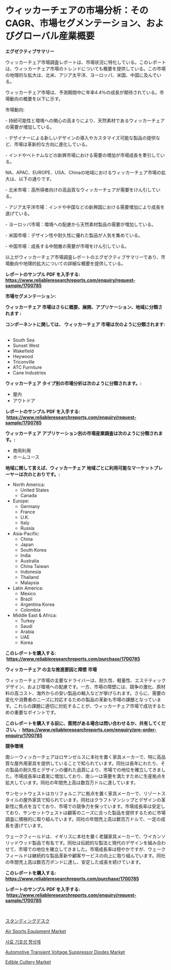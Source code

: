 <p><h1>ウィッカーチェアの市場分析：そのCAGR、市場セグメンテーション、およびグローバル産業概要</h1></p><p><strong>エグゼクティブサマリー</strong></p>
<p><p>ウィッカーチェア市場調査レポートは、市場状況に特化している。このレポートは、ウィッカーチェア市場のトレンドについても概要を提供している。この市場の地理的な拡大は、北米、アジア太平洋、ヨーロッパ、米国、中国に及んでいる。</p><p>ウィッカーチェア市場は、予測期間中に年率4.4％の成長が期待されている。市場動向の概要を以下に示す。</p><p>市場動向:</p><p>- 持続可能性と環境への関心の高まりにより、天然素材であるウィッカーチェアの需要が増加している。</p><p>- デザイナーによる新しいデザインの導入やカスタマイズ可能な製品の提供など、市場は革新的な方向に進化している。</p><p>- インドやベトナムなどの新興市場における需要の増加が市場成長を牽引している。</p><p>NA、APAC、EUROPE、USA、Chinaの地域におけるウィッカーチェア市場の拡大は、以下の通りです。</p><p>- 北米市場：高所得者向けの高品質なウィッカーチェアが需要をけん引している。</p><p>- アジア太平洋市場：インドや中国などの新興国における需要増加により成長を遂げている。</p><p>- ヨーロッパ市場：環境への配慮から天然素材製品の需要が増加している。</p><p>- 米国市場：デザイン性や耐久性に優れた製品が人気を集めている。</p><p>- 中国市場：成長する中間層の需要が市場をけん引している。</p><p>以上がウィッカーチェア市場調査レポートのエグゼクティブサマリーであり、市場動向や地理的拡大についての詳細な概要を提供している。</p></p>
<p><strong>レポートのサンプル PDF を入手する: <a href="https://www.reliableresearchreports.com/enquiry/request-sample/1700785">https://www.reliableresearchreports.com/enquiry/request-sample/1700785</a></strong></p>
<p><strong>市場セグメンテーション:</strong></p>
<p><strong> ウィッカーチェア 市場はさらに概要、展開、アプリケーション、地域に分類されます :</strong></p>
<p><strong>コンポーネントに関しては、 ウィッカーチェア 市場は次のように分類されます: &nbsp;</strong></p>
<p><ul><li>South Sea</li><li>Sunset West</li><li>Wakefield</li><li>Heywood</li><li>Triconville</li><li>ATC Furniture</li><li>Cane Industries</li></ul></p>
<p><strong> ウィッカーチェア タイプ別の市場分析は次のように分類されます。:</strong></p>
<p><ul><li>屋内</li><li>アウトドア</li></ul></p>
<p><strong>レポートのサンプル PDF を入手する: &nbsp;<a href="https://www.reliableresearchreports.com/enquiry/request-sample/1700785">https://www.reliableresearchreports.com/enquiry/request-sample/1700785</a></strong></p>
<p><strong> ウィッカーチェア アプリケーション別の市場産業調査は次のように分類されます。:</strong></p>
<p><ul><li>商用利用</li><li>ホームユース</li></ul></p>
<p><strong>地域に関して言えば、ウィッカーチェア 地域ごとに利用可能なマーケットプレーヤーは次のとおりです。:</strong></p>
<p><ul>
    <li>
        North America:
        <ul>
            <li>United States</li>
            <li>Canada</li>
        </ul>
    </li>
    <li>
        Europe:
        <ul>
            <li>Germany</li>
            <li>France</li>
            <li>U.K.</li>
            <li>Italy</li>
            <li>Russia</li>
        </ul>
    </li>
    <li>
        Asia-Pacific:
        <ul>
            <li>China</li>
            <li>Japan</li>
            <li>South Korea</li>
            <li>India</li>
            <li>Australia</li>
            <li>China Taiwan</li>
            <li>Indonesia</li>
            <li>Thailand</li>
            <li>Malaysia</li>
        </ul>
    </li>
    <li>
        Latin America:
        <ul>
            <li>Mexico</li>
            <li>Brazil</li>
            <li>Argentina Korea</li>
            <li>Colombia</li>
        </ul>
    </li>
    <li>
        Middle East & Africa:
        <ul>
            <li>Turkey</li>
            <li>Saudi</li>
            <li>Arabia</li>
            <li>UAE</li>
            <li>Korea</li>
        </ul>
    </li>
    </ul></p>
<p><strong>このレポートを購入する: &nbsp;<a href="https://www.reliableresearchreports.com/purchase/1700785">https://www.reliableresearchreports.com/purchase/1700785</a></strong></p>
<p><strong>ウィッカーチェア の主な推進要因と障壁 市場</strong></p>
<p><p>ウィッカーチェア市場の主要なドライバーは、耐久性、軽量性、エステティックデザイン、および環境への配慮です。一方、市場の障壁には、競争の激化、原材料の高コスト、海外からの安い製品の輸入などが挙げられます。さらに、需要の変化や消費者のニーズに対応するための製品の革新も市場の課題となっています。これらの課題に適切に対処することが、ウィッカーチェア市場で成功するための重要なポイントです。</p></p>
<p><strong>このレポートを購入する前に、質問がある場合は問い合わせるか、共有してください。:&nbsp; <a href="https://www.reliableresearchreports.com/enquiry/pre-order-enquiry/1700785">https://www.reliableresearchreports.com/enquiry/pre-order-enquiry/1700785</a></strong></p>
<p><strong>競争環境</strong></p>
<p><p>南シーウィッカーチェアはロサンゼルスに本社を置く家具メーカーで、特に高品質な屋外用家具を提供していることで知られています。同社は長年にわたり、その製品の耐久性とデザインの優れた品質により、市場での地位を確立してきました。市場成長率は着実に増加しており、南シーは需要を満たすために生産拠点を拡大しています。同社の年間売上高は数百万ドルに達しています。</p><p>サンセットウェストはカリフォルニアに拠点を置く家具メーカーで、リゾートスタイルの屋外家具で知られています。同社はクラフトマンシップとデザインの革新性に焦点を当てており、市場での競争力を保っています。市場成長率は安定しており、サンセットウェストは顧客のニーズに合った製品を提供するために市場調査に積極的に取り組んでいます。同社の年間売上高は数百万ドルで、一定の成長を遂げています。</p><p>ウェークフィールドは、イギリスに本社を置く老舗家具メーカーで、ワイカンソリッドウッド製品で有名です。同社は伝統的な製法と現代のデザインを組み合わせて、市場での地位を確立してきました。市場成長率は穏やかですが、ウェークフィールドは継続的な製品革新や顧客サービスの向上に取り組んでいます。同社の年間売上高は数百万ポンドに達し、安定した成長を続けています。</p></p>
<p><strong>このレポートを購入する: &nbsp; <a href="https://www.reliableresearchreports.com/purchase/1700785">https://www.reliableresearchreports.com/purchase/1700785</a></strong></p>
<p><strong>レポートのサンプル PDF を入手する: &nbsp;<a href="https://www.reliableresearchreports.com/enquiry/request-sample/1700785">https://www.reliableresearchreports.com/enquiry/request-sample/1700785</a></strong><strong></strong></p>
<p>&nbsp;</p>
<p><p><a href="https://github.com/sghwr779811674/Market-Research-Report-List-1/blob/main/69100914743.md">スタンディングデスク</a></p><p><a href="https://github.com/dringals/Market-Research-Report-List-3/blob/main/air-sports-equipment-market.md">Air Sports Equipment Market</a></p><p><a href="https://github.com/vdhdwjyp90142/Market-Research-Report-List-1/blob/main/20050374256.md">사료 기호성 향상제</a></p><p><a href="https://issuu.com/reportprime-2/docs/automotive-transient-voltage-suppressor-diodes-mar">Automotive Transient Voltage Suppressor Diodes Market</a></p><p><a href="https://github.com/lbird53714/Market-Research-Report-List-3/blob/main/edible-cutlery-market.md">Edible Cutlery Market</a></p></p>